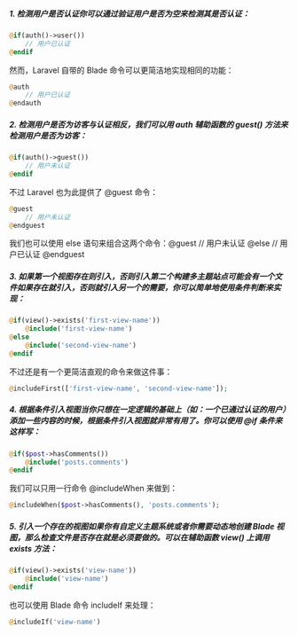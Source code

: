 
##### 1. 检测用户是否认证你可以通过验证用户是否为空来检测其是否认证：

```php
@if(auth()->user())
    // 用户已认证
@endif
```

然而，Laravel 自带的 Blade 命令可以更简洁地实现相同的功能：
```php
@auth
    // 用户已认证
@endauth
```

##### 2. 检测用户是否为访客与认证相反，我们可以用 auth 辅助函数的 guest() 方法来检测用户是否为访客：
```php
@if(auth()->guest())
    // 用户未认证
@endif
```
不过 Laravel 也为此提供了 @guest 命令：
```php
@guest
    // 用户未认证
@endguest
```
我们也可以使用 else 语句来组合这两个命令：@guest
// 用户未认证
@else
// 用户已认证
@endguest
##### 3. 如果第一个视图存在则引入，否则引入第二个构建多主题站点可能会有一个文件如果存在就引入，否则就引入另一个的需要，你可以简单地使用条件判断来实现：
```php
@if(view()->exists('first-view-name'))
    @include('first-view-name')
@else
    @include('second-view-name')
@endif
```
不过还是有一个更简洁直观的命令来做这件事：
```php
@includeFirst(['first-view-name', 'second-view-name']);
```
##### 4. 根据条件引入视图当你只想在一定逻辑的基础上（如：一个已通过认证的用户）添加一些内容的时候，根据条件引入视图就非常有用了。你可以使用 @if 条件来这样写：
```php
@if($post->hasComments())
    @include('posts.comments')
@endif
```
我们可以只用一行命令 @includeWhen 来做到：
```php
@includeWhen($post->hasComments(), 'posts.comments');
```
##### 5. 引入一个存在的视图如果你有自定义主题系统或者你需要动态地创建 Blade 视图，那么检查文件是否存在就是必须要做的。可以在辅助函数 view() 上调用 exists 方法：
```php
@if(view()->exists('view-name'))
    @include('view-name')
@endif
```
也可以使用 Blade 命令  includeIf 来处理：
```php
@includeIf('view-name')
```